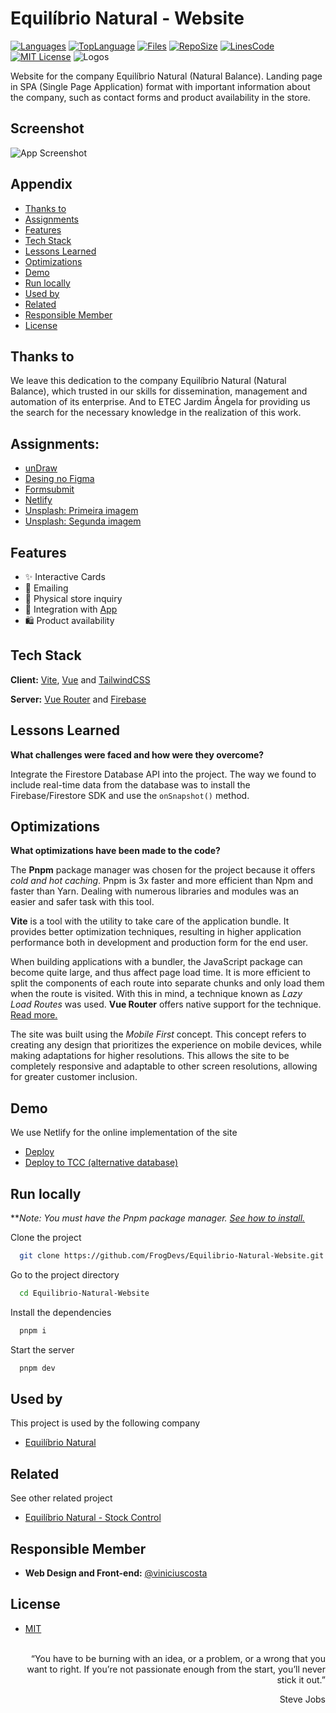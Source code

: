# Equilíbrio Natural - Website

[![Languages](https://img.shields.io/github/languages/count/FrogDevs/Equilibrio-Natural)](https://github.com/FrogDevs/Equilibrio-Natural-Website)
[![TopLanguage](https://img.shields.io/github/languages/top/FrogDevs/Equilibrio-Natural)](https://github.com/FrogDevs/Equilibrio-Natural-Website)
[![Files](https://img.shields.io/github/directory-file-count/FrogDevs/Equilibrio-Natural)](https://github.com/FrogDevs/Equilibrio-Natural-Website)
[![RepoSize](https://img.shields.io/github/repo-size/FrogDevs/Equilibrio-Natural)](https://github.com/FrogDevs/Equilibrio-Natural-Website)
[![LinesCode](https://img.shields.io/tokei/lines/github/FrogDevs/Equilibrio-Natural)](https://github.com/FrogDevs/Equilibrio-Natural-Website)
[![MIT License](https://img.shields.io/github/license/FrogDevs/Equilibrio-Natural)](https://choosealicense.com/licenses/mit/)
![Logos](https://i.imgur.com/E5pg9Hj.png)

Website for the company Equilíbrio Natural (Natural Balance). Landing page in SPA (Single Page Application) format with important information about the company, such as contact forms and product availability in the store.

## Screenshot

![App Screenshot](https://i.imgur.com/e1wDuUZ.png)

## Appendix

* [Thanks to](#thanks-to)
* [Assignments](#assignments)
* [Features](#features)
* [Tech Stack](#tech-stack)
* [Lessons Learned](#lessons-learned)
* [Optimizations](#optimizations)
* [Demo](#demo)
* [Run locally](#run-locally)
* [Used by](#used-by)
* [Related](#related)
* [Responsible Member](#responsible-member)
* [License](#license)

## Thanks to

We leave this dedication to the company Equilíbrio Natural (Natural Balance), which trusted in our skills for dissemination, management and automation of its enterprise. And to ETEC Jardim Ângela for providing us the search for the necessary knowledge in the realization of this work.

## Assignments:

- [unDraw](https://undraw.co)
- [Desing no Figma](https://www.figma.com/community/file/1183921990401059288)
- [Formsubmit](https://formsubmit.co/)
- [Netlify](https://www.netlify.com/)
- [Unsplash: Primeira imagem](https://unsplash.com/photos/fb7yNPbT0l8)
- [Unsplash: Segunda imagem](https://unsplash.com/photos/1DMNn6gBbwQ)

## Features

- ✨ Interactive Cards
- 📧 Emailing
- 🔎 Physical store inquiry
- 🔗 Integration with [App](https://github.com/FrogDevs/Equilibrio-Natural-ControleEstoque)
- 🛍️ Product availability

## Tech Stack

**Client:** [Vite](vitejs.dev), [Vue](vuejs.org) and [TailwindCSS](tailwindcss.com)

**Server:** [Vue Router](router.vuejs.org) and [Firebase](https://firebase.google.com)

## Lessons Learned

**What challenges were faced and how were they overcome?**

Integrate the Firestore Database API into the project. The way we found to include real-time data from the database was to install the Firebase/Firestore SDK and use the ``onSnapshot()`` method.

## Optimizations

**What optimizations have been made to the code?**

The **Pnpm** package manager was chosen for the project because it offers *cold and hot caching*. Pnpm is 3x faster and more efficient than Npm and faster than Yarn. Dealing with numerous libraries and modules was an easier and safer task with this tool.

**Vite** is a tool with the utility to take care of the application bundle. It provides better optimization techniques, resulting in higher application performance both in development and production form for the end user.

When building applications with a bundler, the JavaScript package can become quite large, and thus affect page load time. It is more efficient to split the components of each route into separate chunks and only load them when the route is visited. With this in mind, a technique known as *Lazy Load Routes* was used. **Vue Router** offers native support for the technique. [Read more.](https://router.vuejs.org/guide/advanced/lazy-loading.html)

The site was built using the *Mobile First* concept. This concept refers to creating any design that prioritizes the experience on mobile devices, while making adaptations for higher resolutions. This allows the site to be completely responsive and adaptable to other screen resolutions, allowing for greater customer inclusion.

## Demo

We use Netlify for the online implementation of the site

- [Deploy](https://equilibrionatural.netlify.app)
- [Deploy to TCC (alternative database)](https://equilibrionaturaltcc.netlify.app)

## Run locally

***Note: You must have the Pnpm package manager. [See how to install.](https://pnpm.io/installation)*

Clone the project

```bash
  git clone https://github.com/FrogDevs/Equilibrio-Natural-Website.git
```

Go to the project directory

```bash
  cd Equilibrio-Natural-Website
```

Install the dependencies

```bash
  pnpm i
```

Start the server

```bash
  pnpm dev
```

## Used by

This project is used by the following company

- [Equilíbrio Natural](https://equilibrionatural.netlify.app)

## Related

See other related project

- [Equilíbrio Natural - Stock Control](https://github.com/FrogDevs/Inventory-Control)

## Responsible Member

- **Web Design and Front-end:** [@viniciuscosta](https://vinicius-costa-links.vercel.app)

## License

- [MIT](LICENSE)<br><br>

<p align="right">“You have to be burning with an idea, or a problem, or a wrong that you want to right. If you’re not passionate enough from the start, you’ll never stick it out.”</p>
<p align="right">Steve Jobs</p>

